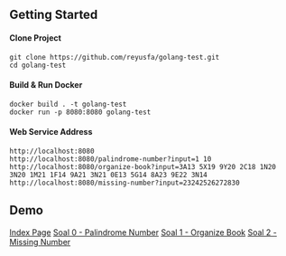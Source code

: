 ## Getting Started

#### Clone Project
```
git clone https://github.com/reyusfa/golang-test.git
cd golang-test
```

#### Build & Run Docker
```
docker build . -t golang-test
docker run -p 8080:8080 golang-test
```

#### Web Service Address

```
http://localhost:8080
http://localhost:8080/palindrome-number?input=1 10
http://localhost:8080/organize-book?input=3A13 5X19 9Y20 2C18 1N20 3N20 1M21 1F14 9A21 3N21 0E13 5G14 8A23 9E22 3N14
http://localhost:8080/missing-number?input=23242526272830
```

## Demo

[Index Page](http://3.87.58.95:8080)
[Soal 0 - Palindrome Number](http://3.87.58.95:8080/palindrome-number?input=1%2010)
[Soal 1 - Organize Book](http://3.87.58.95:8080/organize-book?input=3A13%205X19%209Y20%202C18%201N20%203N20%201M21%201F14%209A21%203N21%200E13%205G14%208A23%209E22%203N14)
[Soal 2 - Missing Number](http://3.87.58.95:8080/missing-number?input=23242526272830)
